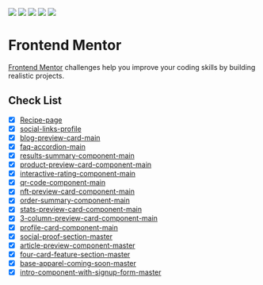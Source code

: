 ![](https://img.shields.io/badge/Vercel-000000?style=flat&logo=vercel&logoColor=white)
![](https://img.shields.io/badge/prettier-1A2C34?style=flat&logo=prettier&logoColor=F7BA3E)
![](https://img.shields.io/badge/HTML5-E34F26?style=flat&logo=html5&logoColor=white)
![](https://img.shields.io/badge/CSS3-1572B6?style=flat&logo=css3&logoColor=white)
![](https://img.shields.io/badge/Tailwind_CSS-38B2AC?style=flat&logo=tailwind-css&logoColor=white)

# Frontend Mentor

[Frontend Mentor](https://www.frontendmentor.io) challenges help you improve your coding skills by building realistic projects.

## Check List

-   [x] [Recipe-page](https://recipe-page-dun-two.vercel.app)
-   [x] [social-links-profile](https://social-links-profile-tau-eight.vercel.app)
-   [x] [blog-preview-card-main](https://blog-preview-card-nine-alpha.vercel.app)
-   [x] [faq-accordion-main](https://faq-accordion-main-lilac.vercel.app/)
-   [x] [results-summary-component-main](https://results-summary-component-main-teal-one.vercel.app)
-   [x] [product-preview-card-component-main](https://product-preview-card-component-main-gamma-cyan.vercel.app)
-   [x] [interactive-rating-component-main](https://interactive-rating-component-main-psi-khaki.vercel.app)
-   [x] [qr-code-component-main](https://qr-code-component-main-delta-opal.vercel.app)
-   [x] [nft-preview-card-component-main](https://frontend-mentor-hazel-nine.vercel.app)
-   [x] [order-summary-component-main](https://order-summary-component-main-kappa-two.vercel.app)
-   [x] [stats-preview-card-component-main](https://stats-preview-card-component-main-inky.vercel.app)
-   [x] [3-column-preview-card-component-main](https://3-column-preview-card-component-main-eta-seven.vercel.app)
-   [x] [profile-card-component-main](https://profile-card-component-main-umber.vercel.app)
-   [x] [social-proof-section-master](https://social-proof-section-master-sigma-ivory.vercel.app)
-   [x] [article-preview-component-master](https://article-preview-component-master-two-pi.vercel.app)
-   [x] [four-card-feature-section-master](https://four-card-feature-section-master-nine-xi.vercel.app)
-   [x] [base-apparel-coming-soon-master](https://base-apparel-coming-soon-master-psi-ten.vercel.app)
-   [x] [intro-component-with-signup-form-master](https://intro-component-with-signup-form-master-topaz.vercel.app)
